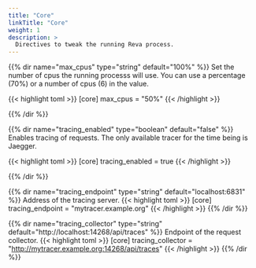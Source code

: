 ```yaml
---
title: "Core"
linkTitle: "Core"
weight: 1
description: >
  Directives to tweak the running Reva process.
---
```


{{% dir name="max_cpus" type="string" default="100%" %}}
Set the number of cpus the running processs will use.
You can use a percentage (70%) or a number of cpus (6) in the value.

{{< highlight toml >}}
[core]
max_cpus = "50%"
{{< /highlight >}}

{{% /dir %}}

{{% dir name="tracing_enabled" type="boolean" default="false" %}}
Enables tracing of requests. The only available tracer for the time being is Jaegger.

{{< highlight toml >}}
[core]
tracing_enabled = true
{{< /highlight >}}

{{% /dir %}}

{{% dir name="tracing_endpoint" type="string" default="localhost:6831" %}}
Address of the tracing server.
{{< highlight toml >}}
[core]
tracing_endpoint = "mytracer.example.org"
{{< /highlight >}}
{{% /dir %}}

{{% dir name="tracing_collector" type="string" default="http://localhost:14268/api/traces" %}}
Endpoint of the request collector.
{{< highlight toml >}}
[core]
tracing_collector = "http://mytracer.example.org:14268/api/traces"
{{< /highlight >}}
{{% /dir %}}
